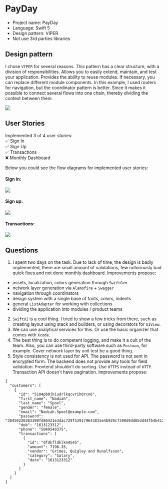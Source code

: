 # PayDay

- Project name: PayDay
- Language: Swift 5
- Design pattern: VIPER
- Not use 3rd parties libraries

## Design pattern

I chose ```VIPER``` for several reasons. This pattern has a clear structure, with a division of responsibilities. Allows you to easily extend, maintain, and test your application. Provides the ability to reuse modules. If necessary, you can replace different module components. In this example, I used routers for navigation, but the coordinator pattern is better. Since it makes it possible to connect several flows into one chain, thereby dividing the context between them.

![](Diagrams/app_design_pattern.png)

## User Stories

Implemented 3 of 4 user stories: <br />
✅ Sign In<br />
✅ Sign Up<br />
✅ Transactions<br />
❌ Monthly Dashboard<br />

Below you could see the flow diagrams for implemented user stories:

#### Sign in:
![](Diagrams/sign_in.png)
#### Sign up:
![](Diagrams/sign_up.png)
#### Transactions:
![](Diagrams/transactions.png)

## Questions
1. I spent two days on the task. Due to lack of time, the design is badly implemented, there are small amount of validations, few notoriously bad quick fixes and not done monthly dashboard. Improvements propose:
-  assets, localization, colors generation through ```SwiftGen```
-  network layer generation via ```Alamofire``` + ```Swagger```
-  navigation through coordinators
-  design system with a single base of fonts, colors, indents
-  general ```ListAdapter``` for working with collections
-  dividing the application into modules / product teams
2. ```SwiftUI``` is a cool thing. I tried to show a few tricks from there, such as creating layout using stack and builders, or using decorators for ```UIView```. 
3. We can use analytical services for this. Or use the basic organizer that comes with ```Xcode```. 
4. The best thing is to do competent logging, and make it a cult of the team. Also, you can use third-party software such as ```Postman```, for example. Cover network layer by unit test be a good thing.
5. Style consistency is not used for API. The password is not sent in encrypted form. The backend does not provide any tools for field validation. Frontend shouldn't do sorting. Use ```HTTPS``` instead of ```HTTP```. Transaction API doesn't have pagination. Improvements propose:
```
{
  "customers": [
    {
      "id": "5104pb0jhiudrlkqcvrih0rcn6",
      "first_name": "Nadiah",
      "last_name": "Spoel",
      "gender": "female",
      "email": "Nadiah.Spoel@example.com",
      "password": "30450220383390fd80421e3dac729f539179643815e4b929c7390d9dd05dd44fb4b412af022100a7b77cf663f",
      "dob": "1613123312",
      "phone": "5049540375",
      "transactions": [
        {
          "id": "dfdkfldklk44545",
          "amount": 7196.35,
          "vendor": "Grimes, Quigley and Runolfsson",
          "category": "Salary",
          "date": "1613123312"
        }
      ]
    }
  ]
}
```
